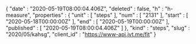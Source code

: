 {
  "date" : "2020-05-19T08:00:04.406Z",
  "deleted" : false,
  "h" : "h-measure",
  "properties" : {
    "unit" : [ "steps" ],
    "num" : [ "2131" ],
    "start" : [ "2020-05-18T00:00:00Z" ],
    "end" : [ "2020-05-19T00:00:00Z" ],
    "published" : [ "2020-05-19T08:00:04.406Z" ]
  },
  "kind" : "steps",
  "slug" : "2020/05/kahsg",
  "client_id" : "https://www-api.jvt.me/fit"
}
